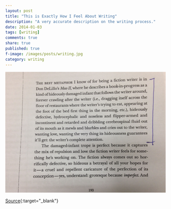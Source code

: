 ```yaml
---
layout: post
title: "This is Exactly How I Feel About Writing"
description: "A very accurate description on the writing process."
date: 2014-01-03
tags: [writing]
comments: true
share: true
published: true
f-image: /images/posts/writing.jpg
category: writing
---
```


<p align="center">
  <img src="/images/posts/about-writing.jpg">
</p>

[Source](http://centerforfiction.org/forwriters/writers-on-writing/something-to-do-with-work-as-play-david-foster-wallace-and-the-nature-of-the-fun-by-kristopher-jansma/){:target="_blank"}